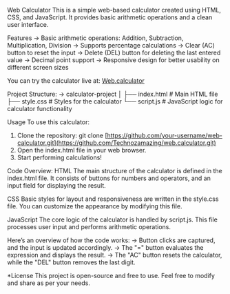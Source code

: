 Web Calculator
This is a simple web-based calculator created using HTML, CSS, and JavaScript. 
It provides basic arithmetic operations and a clean user interface.

Features
-> Basic arithmetic operations: Addition, Subtraction, Multiplication, Division
-> Supports percentage calculations
-> Clear (AC) button to reset the input
-> Delete (DEL) button for deleting the last entered value
-> Decimal point support
-> Responsive design for better usability on different screen sizes

You can try the calculator live at: [Web.calculator](technozamazing.github.io/web.portfolio/calculator.html)

Project Structure:
-> calculator-project
   │
   ├── index.html     # Main HTML file
   ├── style.css      # Styles for the calculator
   └── script.js      # JavaScript logic for calculator functionality

Usage
To use this calculator:
1. Clone the repository:
   git clone [https://github.com/your-username/web-calculator.git](https://github.com/Technozamazing/web.calculator.git)
2. Open the index.html file in your web browser.
3. Start performing calculations!


Code Overview:
HTML
The main structure of the calculator is defined in the index.html file. It consists of buttons for numbers and operators, and an input field for displaying the result.

CSS
Basic styles for layout and responsiveness are written in the style.css file. You can customize the appearance by modifying this file.

JavaScript
The core logic of the calculator is handled by script.js. This file processes user input and performs arithmetic operations.


Here’s an overview of how the code works:
-> Button clicks are captured, and the input is updated accordingly.
-> The "=" button evaluates the expression and displays the result.
-> The "AC" button resets the calculator, while the "DEL" button removes the last digit.

*License
 This project is open-source and free to use. Feel free to modify and share as per your needs.
